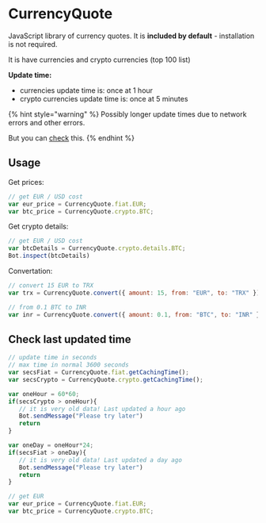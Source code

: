 # CurrencyQuote

JavaScript library of currency quotes. It is **included by default** - installation is not required.

It is have currencies and crypto currencies \(top 100 list\)

**Update time:**

* currencies update time is: once at 1 hour
* crypto currencies update time is: once at 5 minutes

{% hint style="warning" %}
Possibly longer update times due to network errors and other errors.

But you can [check](currencyquote.md#check-last-updated-time) this.
{% endhint %}

## Usage

Get prices:

```javascript
// get EUR / USD cost
var eur_price = CurrencyQuote.fiat.EUR;
var btc_price = CurrencyQuote.crypto.BTC;
```

Get crypto details:

```javascript
// get EUR / USD cost
var btcDetails = CurrencyQuote.crypto.details.BTC;
Bot.inspect(btcDetails)
```

Convertation:

```javascript
// convert 15 EUR to TRX
var trx = CurrencyQuote.convert({ amount: 15, from: "EUR", to: "TRX" })

// from 0.1 BTC to INR
var inr = CurrencyQuote.convert({ amount: 0.1, from: "BTC", to: "INR" })
```

## Check last updated time

```javascript
// update time in seconds
// max time in normal 3600 seconds
var secsFiat = CurrencyQuote.fiat.getCachingTime();
var secsCrypto = CurrencyQuote.crypto.getCachingTime();

var oneHour = 60*60;
if(secsCrypto > oneHour){
   // it is very old data! Last updated a hour ago
   Bot.sendMessage("Please try later")
   return
}

var oneDay = oneHour*24;
if(secsFiat > oneDay){
   // it is very old data! Last updated a day ago
   Bot.sendMessage("Please try later")
   return
}

// get EUR
var eur_price = CurrencyQuote.fiat.EUR;
var btc_price = CurrencyQuote.crypto.BTC;
```



